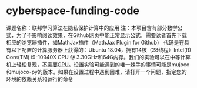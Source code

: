 # cyberspace-funding-code
课题名称：联邦学习算法在隐私保护计算中的应用
   注：本项目含有部分数学公式，为了不影响阅读效果，在Github网页中能正常显示公式，需要读者首先下载相应的浏览器插件，如MathJax插件（MathJax Plugin for Github）
   代码是在具有以下配置的计算服务器上获得的：Ubuntu 18.04，拥有14核（28线程）Intel(R) Core(TM) i9-10940X CPU @ 3.30GHz和64G内存。我们的实验可以在中等计算机上轻松复现，<ins>不需要GPU</ins>。设置实验可能遇到的唯一棘手的事情可能是mujoco和mujoco-py的版本。如果在设置过程中遇到困难，请打开一个问题，指定您的环境的依赖关系和运行的命令
